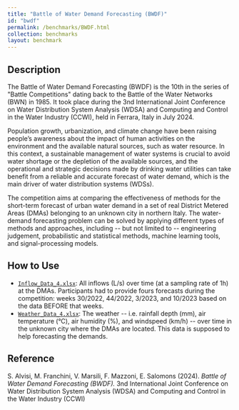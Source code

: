 ```yaml
---
title: "Battle of Water Demand Forecasting (BWDF)"
id: "bwdf"
permalink: /benchmarks/BWDF.html
collection: benchmarks
layout: benchmark
---
```


## Description

The Battle of Water Demand Forecasting (BWDF) is the 10th in the series of
"Battle Competitions" dating back to the Battle of the Water Networks (BWN) in 1985.
It took place during the 3nd International Joint Conference on Water Distribution System Analysis
(WDSA) and Computing and Control in the Water Industry (CCWI), held in Ferrara, Italy in July 2024.

Population growth, urbanization, and climate change have been raising people’s awareness about the
impact of human activities on the environment and the available natural sources, such as
water resource. In this context, a sustainable management of water systems is crucial to avoid water
shortage or the depletion of the available sources, and the operational and strategic decisions made
by drinking water utilities can take benefit from a reliable and accurate forecast of water demand,
which is the main driver of water distribution systems (WDSs).

The competition aims at comparing the effectiveness of methods for the short-term forecast of
urban water demand in a set of real District Metered Areas (DMAs) belonging to an unknown city in
northern Italy. The water-demand forecasting problem can be solved by applying different types of
methods and approaches, including -- but not limited to -- engineering judgement, probabilistic
and statistical methods, machine learning tools, and signal-processing models.

## How to Use

- [`Inflow_Data_4.xlsx`](https://wdsa-ccwi2024.it/wp-content/uploads/2024/03/Inflow_Data_4.xlsx):
All inflows (L/s) over time (at a sampling rate of 1h) at the DMAs.
Participants had to provide fours forecasts during the competition: weeks 30/2022, 44/2022, 3/2023,
and 10/2023 based on the data BEFORE that weeks. 
- [`Weather_Data_4.xlsx`](https://wdsa-ccwi2024.it/wp-content/uploads/2024/03/Weather_Data_4.xlsx):
The weather -- i.e. rainfall depth (mm), air temperature (°C), air humidity (%), and
windspeed (km/h) -- over time in the unknown city where the DMAs are located. This data is supposed
to help forecasting the demands.

## Reference

S. Alvisi, M. Franchini, V. Marsili, F. Mazzoni, E. Salomons (2024).
*Battle of Water Demand Forecasting (BWDF).*
3nd International Joint Conference on Water Distribution System Analysis (WDSA) and Computing and
Control in the Water Industry (CCWI)